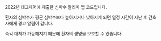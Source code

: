 2022년 테크페어에 제출한 심박수 알리미 앱 코드입니다.

환자의 심박수가 평균 심박수보다 높아지거나 낮아지게 되면 일정 시간이 지난 후 간호사에게 경고 알림이 갑니다.

즉각 대처가 가능해지기 때문에 환자의 생명을 보호할 수 있습니다.
